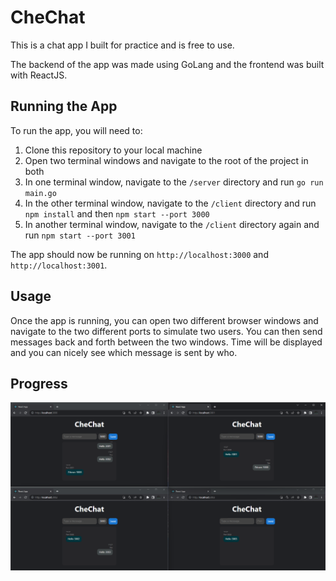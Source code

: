 # CheChat

This is a chat app I built for practice and is free to use.

The backend of the app was made using GoLang and the frontend was built with ReactJS.

## Running the App

To run the app, you will need to:

1. Clone this repository to your local machine
2. Open two terminal windows and navigate to the root of the project in both
3. In one terminal window, navigate to the `/server` directory and run `go run main.go`
4. In the other terminal window, navigate to the `/client` directory and run `npm install` and then `npm start --port 3000`
5. In another terminal window, navigate to the `/client` directory again and run `npm start --port 3001`

The app should now be running on `http://localhost:3000` and `http://localhost:3001`.

## Usage

Once the app is running, you can open two different browser windows and navigate to the two different ports to simulate two users. You can then send messages back and forth between the two windows. Time will be displayed and you can nicely see which message is sent by who.

## Progress

![Alt text](ProgressImage.png)
